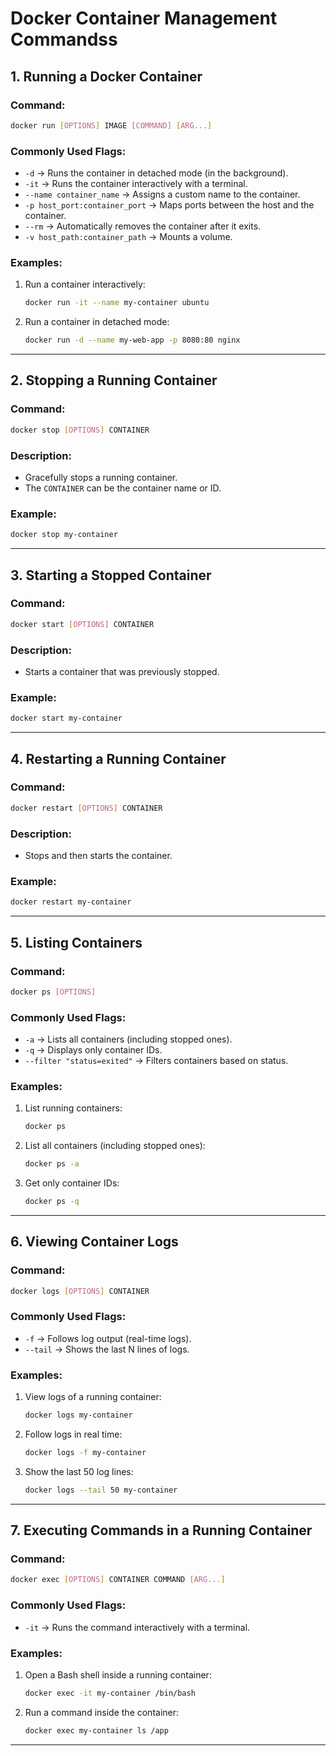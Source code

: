 # Docker Container Management Commandss


## **1. Running a Docker Container**
### **Command:**
```sh
docker run [OPTIONS] IMAGE [COMMAND] [ARG...]
```

### **Commonly Used Flags:**
- `-d` → Runs the container in detached mode (in the background).
- `-it` → Runs the container interactively with a terminal.
- `--name container_name` → Assigns a custom name to the container.
- `-p host_port:container_port` → Maps ports between the host and the container.
- `--rm` → Automatically removes the container after it exits.
- `-v host_path:container_path` → Mounts a volume.

### **Examples:**
1. Run a container interactively:
   ```sh
   docker run -it --name my-container ubuntu
   ```
2. Run a container in detached mode:
   ```sh
   docker run -d --name my-web-app -p 8080:80 nginx
   ```

---

## **2. Stopping a Running Container**
### **Command:**
```sh
docker stop [OPTIONS] CONTAINER
```

### **Description:**
- Gracefully stops a running container.
- The `CONTAINER` can be the container name or ID.

### **Example:**
```sh
docker stop my-container
```

---

## **3. Starting a Stopped Container**
### **Command:**
```sh
docker start [OPTIONS] CONTAINER
```

### **Description:**
- Starts a container that was previously stopped.

### **Example:**
```sh
docker start my-container
```

---

## **4. Restarting a Running Container**
### **Command:**
```sh
docker restart [OPTIONS] CONTAINER
```

### **Description:**
- Stops and then starts the container.

### **Example:**
```sh
docker restart my-container
```

---

## **5. Listing Containers**
### **Command:**
```sh
docker ps [OPTIONS]
```

### **Commonly Used Flags:**
- `-a` → Lists all containers (including stopped ones).
- `-q` → Displays only container IDs.
- `--filter "status=exited"` → Filters containers based on status.

### **Examples:**
1. List running containers:
   ```sh
   docker ps
   ```
2. List all containers (including stopped ones):
   ```sh
   docker ps -a
   ```
3. Get only container IDs:
   ```sh
   docker ps -q
   ```

---

## **6. Viewing Container Logs**
### **Command:**
```sh
docker logs [OPTIONS] CONTAINER
```

### **Commonly Used Flags:**
- `-f` → Follows log output (real-time logs).
- `--tail` → Shows the last N lines of logs.

### **Examples:**
1. View logs of a running container:
   ```sh
   docker logs my-container
   ```
2. Follow logs in real time:
   ```sh
   docker logs -f my-container
   ```
3. Show the last 50 log lines:
   ```sh
   docker logs --tail 50 my-container
   ```

---

## **7. Executing Commands in a Running Container**
### **Command:**
```sh
docker exec [OPTIONS] CONTAINER COMMAND [ARG...]
```

### **Commonly Used Flags:**
- `-it` → Runs the command interactively with a terminal.

### **Examples:**
1. Open a Bash shell inside a running container:
   ```sh
   docker exec -it my-container /bin/bash
   ```
2. Run a command inside the container:
   ```sh
   docker exec my-container ls /app
   ```

---


